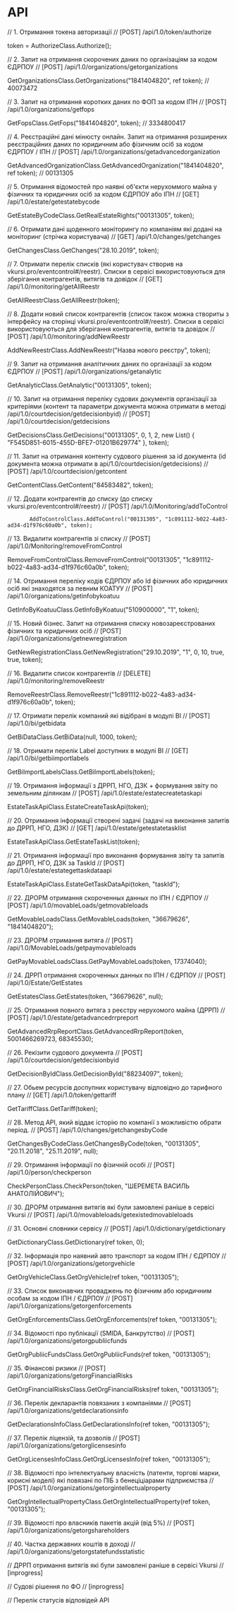 # API

// 1. Отримання токена авторизації
// [POST] /api/1.0/token/authorize

token = AuthorizeClass.Authorize();

// 2. Запит на отримання скорочених даних по організаціям за кодом ЄДРПОУ
// [POST] /api/1.0/organizations/getorganizations

GetOrganizationsClass.GetOrganizations("1841404820", ref token); // 40073472

// 3. Запит на отримання коротких даних по ФОП за кодом ІПН
// [POST] /api/1.0/organizations/getfops

GetFopsClass.GetFops("1841404820", token); // 3334800417

// 4. Реєстраційні дані мінюсту онлайн. Запит на отримання розширених реєстраційних даних по юридичним або фізичним осіб за кодом ЄДРПОУ / ІПН 
// [POST] /api/1.0/organizations/getadvancedorganization

GetAdvancedOrganizationClass.GetAdvancedOrganization("1841404820", ref token); // 00131305

// 5. Отримання відомостей про наявні об'єкти нерухоммого майна у фізичних та юридичних осіб за кодом ЄДРПОУ або ІПН
// [GET] /api/1.0/estate/getestatebycode

GetEstateByCodeClass.GetRealEstateRights("00131305", token);

// 6. Отримати дані щоденного моніторингу по компаніям які додані на моніторинг (стрічка користувача)
// [GET] /api/1.0/changes/getchanges

GetChangesClass.GetChanges("28.10.2019", token);

// 7. Отримати перелік списків (які користувач створив на vkursi.pro/eventcontrol#/reestr). Списки в сервісі використовуються для зберігання контрагентів, витягів та довідок
// [GET] /api/1.0/monitoring/getAllReestr

GetAllReestrClass.GetAllReestr(token);

// 8. Додати новий список контрагентів (список також можна створиты з інтерфейсу на сторінці vkursi.pro/eventcontrol#/reestr). Списки в сервісі використовуються для зберігання контрагентів, витягів та довідок
// [POST] /api/1.0/monitoring/addNewReestr

AddNewReestrClass.AddNewReestr("Назва нового реєстру", token);

// 9. Запит на отримання аналітичних даних по організації за кодом ЄДРПОУ
// [POST] /api/1.0/organizations/getanalytic

GetAnalyticClass.GetAnalytic("00131305", token);

// 10. Запит на отримання переліку судових документів організації за критеріями (контент та параметри документа можна отримати в методі /api/1.0/courtdecision/getdecisionbyid)
// [POST] /api/1.0/courtdecision/getdecisions

GetDecisionsClass.GetDecisions("00131305", 0, 1, 2, new List<string>() { "F545D851-6015-455D-BFE7-01201B629774" }, token);

// 11. Запит на отримання контенту судового рішення за id документа (id документа можна отримати в api/1.0/courtdecision/getdecisions)
// [POST] /api/1.0/courtdecision/getcontent

GetContentClass.GetContent("84583482", token);

// 12. Додати контрагентів до списку (до списку vkursi.pro/eventcontrol#/reestr)
// [POST] /api/1.0/Monitoring/addToControl

           AddToControlClass.AddToControl("00131305", "1c891112-b022-4a83-ad34-d1f976c60a0b", token);

// 13. Видалити контрагентів зі списку 
// [POST] /api/1.0/Monitoring/removeFromControl

RemoveFromControlClass.RemoveFromControl("00131305", "1c891112-b022-4a83-ad34-d1f976c60a0b", token);

// 14. Отримання переліку кодів ЄДРПОУ або Id фізичних або юридичних осіб які знаходятся за певним КОАТУУ
// [POST] /api/1.0/organizations/getinfobykoatuu

GetInfoByKoatuuClass.GetInfoByKoatuu("510900000", "1", token);

// 15. Новий бізнес. Запит на отримання списку новозареєстрованих фізичних та юридичних осіб
// [POST] /api/1.0/organizations/getnewregistration

GetNewRegistrationClass.GetNewRegistration("29.10.2019", "1", 0, 10, true, true, token);

// 16. Видалити список контрагентів
// [DELETE] /api/1.0/monitoring/removeReestr

RemoveReestrClass.RemoveReestr("1c891112-b022-4a83-ad34-d1f976c60a0b", token);

// 17. Отримати перелік компаний які відібрані в модулі BI
// [POST] /api/1.0/bi/getbidata

GetBiDataClass.GetBiData(null, 1000, token);

// 18. Отримати перелік Label доступних в модулі BI
// [GET] /api/1.0/bi/getbiimportlabels

GetBiImportLabelsClass.GetBiImportLabels(token);

// 19. Отримання інформації з ДРРП, НГО, ДЗК + формування звіту по земельним ділянкам 
// [POST] /api/1.0/estate/estatecreatetaskapi

EstateTaskApiClass.EstateCreateTaskApi(token);

// 20. Отримання інформації створені задачі (задачі на виконання запитів до ДРРП, НГО, ДЗК)
// [GET] /api/1.0/estate/getestatetasklist

EstateTaskApiClass.GetEstateTaskList(token);

// 21. Отримання інформації про виконання формування звіту та запитів до ДРРП, НГО, ДЗК за TaskId
// [POST] /api/1.0/estate/estategettaskdataapi

EstateTaskApiClass.EstateGetTaskDataApi(token, "taskId");

// 22. ДРОРМ отримання скороченных данных по ІПН / ЄДРПОУ
// [POST] /api/1.0/movableLoads/getmovableloads

GetMovableLoadsClass.GetMovableLoads(token, "36679626", "1841404820");

// 23. ДРОРМ отримання витяга
// [POST] /api/1.0/MovableLoads/getpaymovableloads

GetPayMovableLoadsClass.GetPayMovableLoads(token, 17374040);

// 24. ДРРП отримання скороченных данных по ІПН / ЄДРПОУ
// [POST] /api/1.0/Estate/GetEstates

GetEstatesClass.GetEstates(token, "36679626", null);

// 25. Отримання повного витяга з реєстру нерухомого майна (ДРРП)
// [POST] /api/1.0/estate/getadvancedrrpreport

GetAdvancedRrpReportClass.GetAdvancedRrpReport(token, 5001466269723, 68345530);

// 26. Рекізити судового документа
// [POST] /api/1.0/courtdecision/getdecisionbyid

GetDecisionByIdClass.GetDecisionById("88234097", token);

// 27. Обьем ресурсів доспупних користувачу відповідно до тарифного плану
// [GET] /api/1.0/token/gettariff

GetTariffClass.GetTariff(token);

// 28. Метод АРІ, який віддає історію по компанії з можливістю обрати період.
// [POST] /api/1.0/changes/getchangesbyCode

GetChangesByCodeClass.GetChangesByCode(token, "00131305", "20.11.2018", "25.11.2019", null);

// 29. Отримання інформації по фізичній особі
// [POST] /api/1.0/person/checkperson

CheckPersonClass.CheckPerson(token, "ШЕРЕМЕТА ВАСИЛЬ АНАТОЛІЙОВИЧ");

// 30. ДРОРМ отримання витягів які були замовлені раніше в сервісі Vkursi
// [POST] /api/1.0/movableloads/getexistedmovableloads

// 31. Основні словники сервісу
// [POST] /api/1.0/dictionary/getdictionary

GetDictionaryClass.GetDictionary(ref token, 0);

// 32. Інформація про наявний авто транспорт за кодом ІПН / ЄДРПОУ
// [POST] /api/1.0/organizations/getorgvehicle

GetOrgVehicleClass.GetOrgVehicle(ref token, "00131305");

// 33. Список виконавчих проваджень по фізичним або юридичним особам за кодом ІПН / ЄДРПОУ
// [POST] /api/1.0/organizations/getorgenforcements

GetOrgEnforcementsClass.GetOrgEnforcements(ref token, "00131305");

// 34. Відомості про публікації (SMIDA, Банкрутство)
// [POST] /api/1.0/organizations/getorgpubliicfunds

GetOrgPubliicFundsClass.GetOrgPubliicFunds(ref token, "00131305");

// 35. Фінансові ризики
// [POST] /api/1.0/organizations/getorgFinancialRisks

GetOrgFinancialRisksClass.GetOrgFinancialRisks(ref token, "00131305");

// 36. Перелік декларантів повязаних з компаніями
// [POST] /api/1.0/organizations/getdeclarationsinfo

GetDeclarationsInfoClass.GetDeclarationsInfo(ref token, "00131305");

// 37. Перелік ліцензій, та дозволів
// [POST] /api/1.0/organizations/getorglicensesinfo

GetOrgLicensesInfoClass.GetOrgLicensesInfo(ref token, "00131305");

// 38. Відомості про інтелектуальну власність (патенти, торгові марки, корисні моделі) які повязані по ПІБ з бенеціціарами підприємства
// [POST] /api/1.0/organizations/getorgintellectualproperty

GetOrgIntellectualPropertyClass.GetOrgIntellectualProperty(ref token, "00131305");

// 39. Відомості про власників пакетів акцій (від 5%)
// [POST] /api/1.0/organizations/getorgshareholders

// 40. Частка державних коштів в доході
// /api/1.0/organizations/getorgstatefundsstatistic

// ДРРП отримання витягів які були замовлені раніше в сервісі Vkursi
// [inprogress]

// Судові рішення по ФО
// [inprogress]

// Перелік статусів відповідей API
